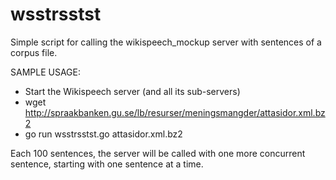 # wsstrsstst
Simple script for calling the wikispeech_mockup server with sentences of a corpus file.


SAMPLE USAGE:

* Start the Wikispeech server (and all its sub-servers)
* wget http://spraakbanken.gu.se/lb/resurser/meningsmangder/attasidor.xml.bz2
* go run wsstrsstst.go attasidor.xml.bz2

Each 100 sentences, the server will be called with one more concurrent sentence, starting with one sentence at a time.
